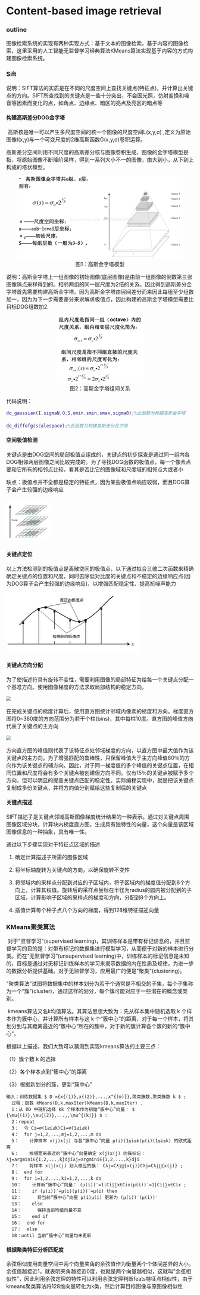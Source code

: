 # Content-based image retrieval

### outline

​	图像检索系统的实现有两种实现方式：基于文本的图像检索，基于内容的图像检索，这里采用的人工智能无监督学习经典算法KMeans算法实现基于内容的方式构建图像检索系统。

### Sift

​	说明：SIFT算法的实质是在不同的尺度空间上查找关键点(特征点)，并计算出关键点的方向。SIFT所查找到的关键点是一些十分突出，不会因光照，仿射变换和噪音等因素而变化的点，如角点、边缘点、暗区的亮点及亮区的暗点等

#### 构建高斯差分DOG金字塔

​	高斯核是唯一可以产生多尺度空间的核一个图像的尺度空间L(x,y,σ) ,定义为原始图像I(x,y)与一个可变尺度的2维高斯函数G(x,y,σ)卷积运算。

​	高斯差分空间利用不同尺度的高斯差分核与图像卷积生成，图像的金字塔模型是指，将原始图像不断降阶采样，得到一系列大小不一的图像，由大到小，从下到上构成的塔状模型。

<div align="center">
<img src="../img\img-content-based image retrieval\高斯金字塔.png" alt="高斯金字塔" style="zoom:50%;"  />
</div>
<center>图1：高斯金字塔模型</center>

​	说明：高斯金字塔上一组图像的初始图像(底层图像)是由前一组图像的倒数第三张图像隔点采样得到的。相邻两组的同一层尺度为2倍的关系。因此得到高斯差分金字塔首先需要构建高斯金字塔。因为高斯金字塔由层间差分而来因此每组至少组数加一，因为为下一步需要差分来求解求极值点，因此构建的高斯金字塔模型需要比目标DOG组数加2.

<div align="center">
<img src="../img\img-content-based image retrieval\金字塔组间关系.png" alt="金字塔组间关系" style="zoom:50%"/>
</div>

<center>图2：高斯金字塔组间关系</center>

代码说明：

```matlab
do_gaussian(I,sigmaN,O,S,omin,smin,smax,sigma0);%此函数为构建高斯金字塔

do_diffofg(scalespace);%此函数为构建高斯差分金字塔
```



#### 空间极值检测

​	关键点是由DOG空间的局部极值点组成的，关键点的初步探查是通过同一组内各DOG相邻两层图像之间比较完成的。为了寻找DOG函数的极值点，每一个像素点要和它所有的相邻点比较，看其是否比它的图像域和尺度域的相邻点大或者小

缺点：极值点并不全都是稳定的特征点，因为某些极值点响应较弱，而且DOG算子会产生较强的边缘响应

<img src="../img\img-content-based image retrieval\空间极值检测.png" style="zoom:50%;" />

#### 关键点定位

​	以上方法检测到的极值点是离散空间的极值点，以下通过拟合三维二次函数来精确确定关键点的位置和尺度，同时去除低对比度的关键点和不稳定的边缘响应点(因为DOG算子会产生较强的边缘响应)，以增强匹配稳定性、提高抗噪声能力

<img src="../img\img-content-based image retrieval\极值点拟合.png" style="zoom:75%;" />

#### 关键点方向分配

​	为了使描述符具有旋转不变性，需要利用图像的局部特征为给每一个关键点分配一个基准方向。使用图像梯度的方法求取局部结构的稳定方向。

<img src="C:\Code\Blog\qk88.github.io\img\img-content-based image retrieval\旋转不变性.png" style="zoom:75%;" />

​	在完成关键点的梯度计算后，使用直方图统计邻域内像素的梯度和方向。梯度直方图将0~360度的方向范围分为若干个柱(bins)，其中每柱10度。直方图的峰值方向代表了关键点的主方向

<img src="C:\Code\Blog\qk88.github.io\img\img-content-based image retrieval\向量分配.png" style="zoom:75%;" />

​	方向直方图的峰值则代表了该特征点处邻域梯度的方向，以直方图中最大值作为该关键点的主方向。为了增强匹配的鲁棒性，只保留峰值大于主方向峰值80％的方向作为该关键点的辅方向。因此，对于同一梯度值的多个峰值的关键点位置，在相同位置和尺度将会有多个关键点被创建但方向不同。仅有15％的关键点被赋予多个方向，但可以明显的提高关键点匹配的稳定性。实际编程实现中，就是把该关键点复制成多份关键点，并将方向值分别赋给这些复制后的关键点

#### 关键点描述

SIFT描述子是关键点邻域高斯图像梯度统计结果的一种表示。通过对关键点周围图像区域分块，计算块内梯度直方图，生成具有独特性的向量，这个向量是该区域图像信息的一种抽象，具有唯一性。

通过以下步骤实现对于特征点区域的描述

1. 确定计算描述子所需的图像区域

2. 将坐标轴旋转为关键点的方向，以确保旋转不变性

3. 将邻域内的采样点分配到对应的子区域内，将子区域内的梯度值分配到8个方向上，计算其权值。旋转后的采样点坐标在半径为radius的圆内被分配到的子区域，计算影响子区域的采样点的梯度和方向，分配到8个方向上。


4. 插值计算每个种子点八个方向的梯度，得到128维特征描述向量

### KMeans聚类算法

​	对于"监督学习"(supervised learning)，其训练样本是带有标记信息的，并且监督学习的目的是：对带有标记的数据集进行模型学习，从而便于对新的样本进行分类。而在“无监督学习”(unsupervised learning)中，训练样本的标记信息是未知的，目标是通过对无标记训练样本的学习来揭示数据的内在性质及规律，为进一步的数据分析提供基础。对于无监督学习，应用最广的便是"聚类"(clustering)。

​	“聚类算法”试图将数据集中的样本划分为若干个通常是不相交的子集，每个子集称为一个“簇”(cluster)，通过这样的划分，每个簇可能对应于一些潜在的概念或类别。

​	kmeans算法又名k均值算法。其算法思想大致为：先从样本集中随机选取 k 个样本作为簇中心，并计算所有样本与这 k 个“簇中心”的距离，对于每一个样本，将其划分到与其距离最近的“簇中心”所在的簇中，对于新的簇计算各个簇的新的“簇中心”。

根据以上描述，我们大致可以猜测到实现kmeans算法的主要三点：

（1）簇个数 k 的选择

（2）各个样本点到“簇中心”的距离

（3）根据新划分的簇，更新“簇中心”

```
输入：训练数据集 $ D ={x{(1)},x{(2)},...,x^{(m)}},聚类簇数,聚类簇数 k $ ;
  过程：函数 kMeans(D,k,maxIter)kMeans(D,k,maxIter) .
  1：从 DD 中随机选择 kk 个样本作为初始“簇中心”向量： $ {\mu{(1)},\mu{(2)},...,,\mu^{(k)}} $ :
  2：repeat
  3：  令 Ci=∅(1≤i≤k)Ci=∅(1≤i≤k)
  4：  for j=1,2,...,mj=1,2,...,m do
  5：    计算样本 x(j)x(j) 与各“簇中心”向量 μ(i)(1≤i≤k)μ(i)(1≤i≤k) 的欧式距离
  6：    根据距离最近的“簇中心”向量确定 x(j)x(j) 的簇标记： λj=argmini∈{1,2,...,k}djiλj=argmini∈{1,2,...,k}dji
  7：    将样本 x(j)x(j) 划入相应的簇： Cλj=Cλj⋃{x(j)}Cλj=Cλj⋃{x(j)} ;
  8：  end for
  9：  for i=1,2,...,ki=1,2,...,k do
  10：    计算新“簇中心”向量： (μ(i))′=1|Ci|∑x∈Cix(μ(i))′=1|Ci|∑x∈Cix ;
  11：    if (μ(i))′=μ(i)(μ(i))′=μ(i) then
  12：      将当前“簇中心”向量 μ(i)μ(i) 更新为 (μ(i))′(μ(i))′
  13：    else
  14：      保持当前均值向量不变
  15：    end if
  16：  end for
  17：  else
  18：until 当前“簇中心”向量均未更新
```

#### 根据聚类特征分析匹配度

​	余弦相似度用向量空间中两个向量夹角的余弦值作为衡量两个个体间差异的大小。余弦值越接近1，就表明夹角越接近0度，也就是两个向量越相似，这就叫”余弦相似性”，因此利用余弦定理的特性可以利用余弦定理判断feats特征点相似性，由于kmeans聚类算法将128维向量转化为k类，然后计算目标图像与原图像相似性
